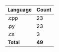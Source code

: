 | Language | Count |
|----------|-------|
| .cpp | 23 |
| .py | 23 |
| .cs | 3 |
| **Total** | **49** |
